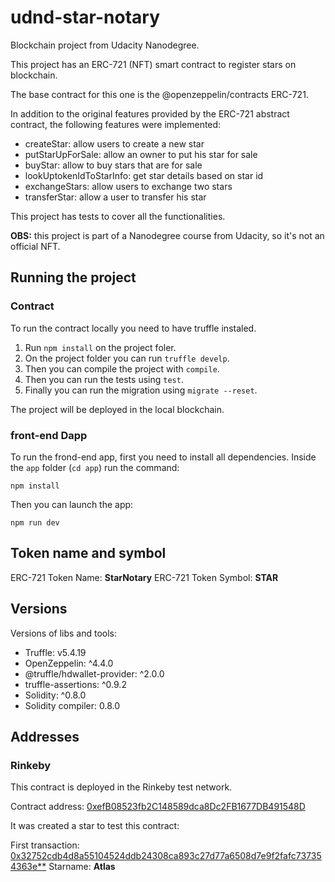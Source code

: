 # udnd-star-notary

Blockchain project from Udacity Nanodegree.

This project has an ERC-721 (NFT) smart contract to register stars on blockchain.

The base contract for this one is the @openzeppelin/contracts ERC-721.

In addition to the original features provided by the ERC-721 abstract contract, the 
following features were implemented:

- createStar: allow users to create a new star
- putStarUpForSale: allow an owner to put his star for sale
- buyStar: allow to buy stars that are for sale
- lookUptokenIdToStarInfo: get star details based on star id
- exchangeStars: allow users to exchange two stars
- transferStar: allow a user to transfer his star

This project has tests to cover all the functionalities.

**OBS:** this project is part of a Nanodegree course from Udacity, so it's not an official NFT.

## Running the project

### Contract

To run the contract locally you need to have truffle instaled.

1. Run `npm install` on the project foler.
2. On the project folder you can run `truffle develp`. 
3. Then you can compile the project with `compile`.
4. Then you can run the tests using `test`.
5. Finally you can run the migration using `migrate --reset`.

The project will be deployed in the local blockchain.

### front-end Dapp

To run the frond-end app, first you need to install all dependencies. Inside  the `app` folder (`cd app`) 
run the command:

```
npm install
```

Then you can launch the app:

```
npm run dev
```

## Token name and symbol

ERC-721 Token Name: **StarNotary**
ERC-721 Token Symbol: **STAR**

## Versions

Versions of libs and tools:

- Truffle: v5.4.19
- OpenZeppelin: ^4.4.0
- @truffle/hdwallet-provider: ^2.0.0
- truffle-assertions: ^0.9.2
- Solidity: ^0.8.0
- Solidity compiler: 0.8.0

## Addresses

### Rinkeby

This contract is deployed in the Rinkeby test network.

Contract address: [0xefB08523fb2C148589dca8Dc2FB1677DB491548D](https://rinkeby.etherscan.io/address/0xefB08523fb2C148589dca8Dc2FB1677DB491548D)

It was created a star to test this contract:

First transaction: [0x32752cdb4d8a55104524ddb24308ca893c27d77a6508d7e9f2fafc737354363e**](https://rinkeby.etherscan.io/tx/0x32752cdb4d8a55104524ddb24308ca893c27d77a6508d7e9f2fafc737354363e)
Starname: **Atlas**
